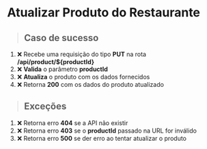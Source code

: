 # Atualizar Produto do Restaurante

> ## Caso de sucesso

1. ❌ Recebe uma requisição do tipo **PUT** na rota **/api/product/${productId}**
2. ❌ **Valida** o parâmetro **productId**
3. ❌ **Atualiza** o produto com os dados fornecidos
4. ❌ Retorna **200** com os dados do produto atualizado

> ## Exceções

1. ❌ Retorna erro **404** se a API não existir
2. ❌ Retorna erro **403** se o **productId** passado na URL for inválido
3. ❌ Retorna erro **500** se der erro ao tentar atualizar o produto